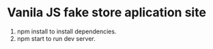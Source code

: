 # Vanila JS fake store aplication site

1. npm install to install dependencies.
2. npm start to run dev server.
